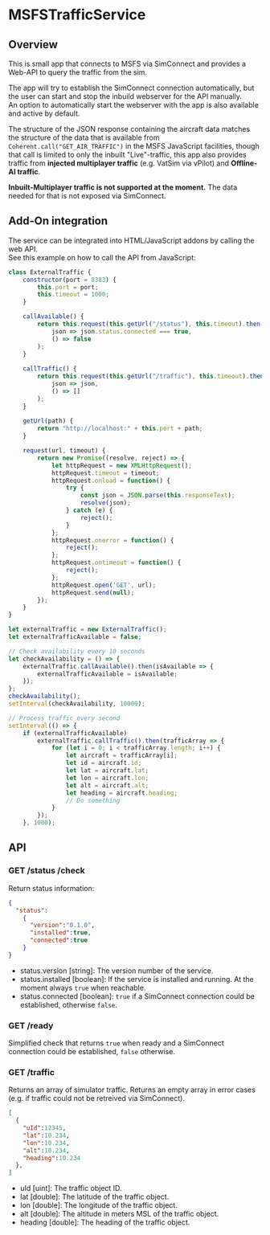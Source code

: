 # MSFSTrafficService

## Overview
This is small app that connects to MSFS via SimConnect and provides a Web-API to query the traffic from the sim.

The app will try to establish the SimConnect connection automatically, but the user can start and stop the inbuild webserver for the API manually.  
An option to automatically start the webserver with the app is also available and active by default.

The structure of the JSON response containing the aircraft data matches the structure of the data that is available from `Coherent.call("GET_AIR_TRAFFIC")` in the MSFS JavaScript facilities, though that call is limited to only the inbuilt "Live"-traffic, this app also provides traffic from **injected multiplayer traffic** (e.g. VatSim via vPilot) and **Offline-AI traffic**.

**Inbuilt-Multiplayer traffic is not supported at the moment.** The data needed for that is not exposed via SimConnect.

## Add-On integration
The service can be integrated into HTML/JavaScript addons by calling the web API.  
See this example on how to call the API from JavaScript:
```javascript
class ExternalTraffic {
    constructor(port = 8383) {
        this.port = port;
        this.timeout = 1000;
    }

    callAvailable() {
        return this.request(this.getUrl("/status"), this.timeout).then(
            json => json.status.connected === true,
            () => false
        );
    }
    
    callTraffic() {
        return this.request(this.getUrl("/traffic"), this.timeout).then(
            json => json,
            () => []
        );
    }
    
    getUrl(path) {
        return "http://localhost:" + this.port + path;
    }

    request(url, timeout) {
        return new Promise((resolve, reject) => {
            let httpRequest = new XMLHttpRequest();
            httpRequest.timeout = timeout;
            httpRequest.onload = function() {
                try {
                    const json = JSON.parse(this.responseText);
                    resolve(json);
                } catch (e) {
                    reject();
                }
            };
            httpRequest.onerror = function() {
                reject();
            };
            httpRequest.ontimeout = function() {
                reject();
            };
            httpRequest.open('GET', url);
            httpRequest.send(null);
        });
    }
}

let externalTraffic = new ExternalTraffic();
let externalTrafficAvailable = false;

// Check availability every 10 seconds
let checkAvailability = () => {
	externalTraffic.callAvailable().then(isAvailable => {
		externalTrafficAvailable = isAvailable;
	});
};
checkAvailability();
setInterval(checkAvailability, 10000);

// Process traffic every second
setInterval(() => {
	if (externalTrafficAvailable) 
		externalTraffic.callTraffic().then(trafficArray => {
			for (let i = 0; i < trafficArray.length; i++) {
				let aircraft = trafficArray[i];
				let id = aircraft.id;
				let lat = aircraft.lat;
				let lon = aircraft.lon;
				let alt = aircraft.alt;
				let heading = aircraft.heading;
				// Do something
			}
		});
	}, 1000);
```

## API
### GET /status /check
Return status information:
```json
{
  "status":
    {
      "version":"0.1.0",
      "installed":true,
      "connected":true
    }
}
```
* status.version [string]: The version number of the service.
* status.installed [boolean]: If the service is installed and running. At the moment always `true` when reachable.
* status.connected [boolean]: `true` if a SimConnect connection could be established, otherwise `false`.

### GET /ready
Simplified check that returns `true` when ready and a SimConnect connection could be established, `false` otherwise.

### GET /traffic
Returns an array of simulator traffic.
Returns an empty array in error cases (e.g. if traffic could not be retreived via SimConnect).
```json
[
  {
    "uId":12345,
    "lat":10.234,
    "lon":10.234,
    "alt":10.234,
    "heading":10.234
  },
]
```
* uId [uint]: The traffic object ID.
* lat [double]: The latitude of the traffic object.
* lon [double]: The longitude of the traffic object.
* alt [double]: The altitude in meters MSL of the traffic object.
* heading [double]: The heading of the traffic object.
